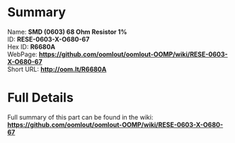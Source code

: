 
Summary
=================
  
Name: __SMD (0603) 68 Ohm Resistor 1%__    
ID: __RESE-0603-X-O680-67__   
Hex ID: __R6680A__   
WebPage: __https://github.com/oomlout/oomlout-OOMP/wiki/RESE-0603-X-O680-67__   
Short URL: __http://oom.lt/R6680A__   

Full Details
==========================
Full summary of this part can be found in the wiki:   
__https://github.com/oomlout/oomlout-OOMP/wiki/RESE-0603-X-O680-67__    

